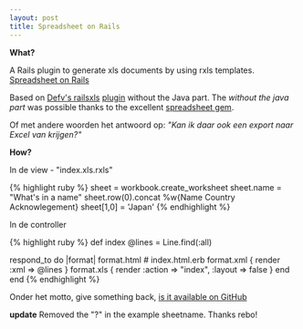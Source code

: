 ```yaml
---
layout: post
title: Spreadsheet on Rails
---
```

**What?**

A Rails plugin to generate xls documents by using rxls templates. [Spreadsheet on Rails](http://github.com/10to1/spreadsheet_on_rails)

Based on [Defv's railsxls](http://workswithruby.com/2008/10/railsxls-revived) [plugin](http://github.com/DefV/railsxls) without the Java part. The _without the java part_ was possible thanks to the excellent [spreadsheet gem](http://spreadsheet.rubyforge.org/).

Of met andere woorden het antwoord op: _"Kan ik daar ook een export naar Excel van krijgen?"_

**How?**

In de view - "index.xls.rxls"

{% highlight ruby %}
sheet = workbook.create_worksheet
sheet.name = "What's in a name"
sheet.row(0).concat %w{Name Country Acknowlegement}
sheet[1,0] = 'Japan'
{% endhighlight %}

In de controller 

{% highlight ruby %}
def index
  @lines = Line.find(:all)

  respond_to do |format|
    format.html # index.html.erb
    format.xml  { render :xml => @lines }
    format.xls  { render :action => "index", :layout => false }
  end
end
{% endhighlight %}

Onder het motto, give something back, [is it available on GitHub](http://github.com/10to1/spreadsheet_on_rails)

**update** Removed the "?" in the example sheetname. Thanks rebo!

